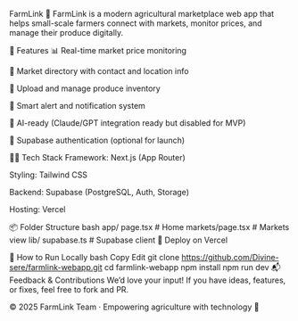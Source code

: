 FarmLink 🌾
FarmLink is a modern agricultural marketplace web app that helps small-scale farmers connect with markets, monitor prices, and manage their produce digitally.

🌟 Features
📊 Real-time market price monitoring

📍 Market directory with contact and location info

🧺 Upload and manage produce inventory

🔔 Smart alert and notification system

🧠 AI-ready (Claude/GPT integration ready but disabled for MVP)

🔐 Supabase authentication (optional for launch)

🧑‍💻 Tech Stack
Framework: Next.js (App Router)

Styling: Tailwind CSS

Backend: Supabase (PostgreSQL, Auth, Storage)

Hosting: Vercel

📦 Folder Structure
bash
app/
  page.tsx           # Home
  markets/page.tsx   # Markets view
lib/
  supabase.ts        # Supabase client
🚀 Deploy on Vercel


🔧 How to Run Locally
bash
Copy
Edit
git clone https://github.com/Divine-sere/farmlink-webapp.git
cd farmlink-webapp
npm install
npm run dev
📬 Feedback & Contributions
We’d love your input! If you have ideas, features, or fixes, feel free to fork and PR.

© 2025 FarmLink Team · Empowering agriculture with technology 🌱

